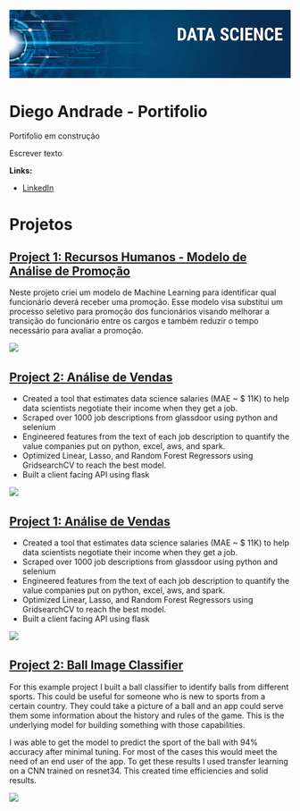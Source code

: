 ![](/imagens/banner.png)

# Diego Andrade - Portifolio

Portifolio em construção

Escrever texto

**Links:**
* [LinkedIn](https://www.linkedin.com/in/DiegoAndrade)

# Projetos


## [Project 1: Recursos Humanos - Modelo de Análise de Promoção](https://github.com/DiegoAndradeDS/Projects/HR_promocao) 

Neste projeto criei um modelo de Machine Learning para identificar qual funcionário deverá receber uma promoção. Esse modelo visa substitui um processo seletivo para promoção dos funcionários visando melhorar a transição do funcionário entre os cargos e também reduzir o tempo necessário para avaliar a promoção.



![](/imagens/matrix_results.png)

## [Project 2: Análise de Vendas](https://github.com/DiegoAndradeDs/Projects/Vendas_Produtos_e_Representantes) 
* Created a tool that estimates data science salaries (MAE ~ $ 11K) to help data scientists negotiate their income when they get a job.
* Scraped over 1000 job descriptions from glassdoor using python and selenium
* Engineered features from the text of each job description to quantify the value companies put on python, excel, aws, and spark. 
* Optimized Linear, Lasso, and Random Forest Regressors using GridsearchCV to reach the best model. 
* Built a client facing API using flask 

![](/imagens/positions_by_state.png)




## [Project 1: Análise de Vendas](https://github.com/DiegoAndradeDs/Projects/Vendas_Produtos_e_Representantes) 
* Created a tool that estimates data science salaries (MAE ~ $ 11K) to help data scientists negotiate their income when they get a job.
* Scraped over 1000 job descriptions from glassdoor using python and selenium
* Engineered features from the text of each job description to quantify the value companies put on python, excel, aws, and spark. 
* Optimized Linear, Lasso, and Random Forest Regressors using GridsearchCV to reach the best model. 
* Built a client facing API using flask 

![](/imagens/positions_by_state.png)


## [Project 2: Ball Image Classifier](https://github.com/PlayingNumbers/ball_image_classifier) 
For this example project I built a ball classifier to identify balls from different sports. This could be useful for someone who is new to sports from a certain country. They could take a picture of a ball and an app could serve them some information about the history and rules of the game. This is the underlying model for building something with those capabilities. 

I was able to get the model to predict the sport of the ball with 94% accuracy after minimal tuning. For most of the cases this would meet the need of an end user of the app. To get these results I used transfer learning on a CNN trained on resnet34. This created time efficiencies and solid results. 

![](/imagens/matrix_results.png)
